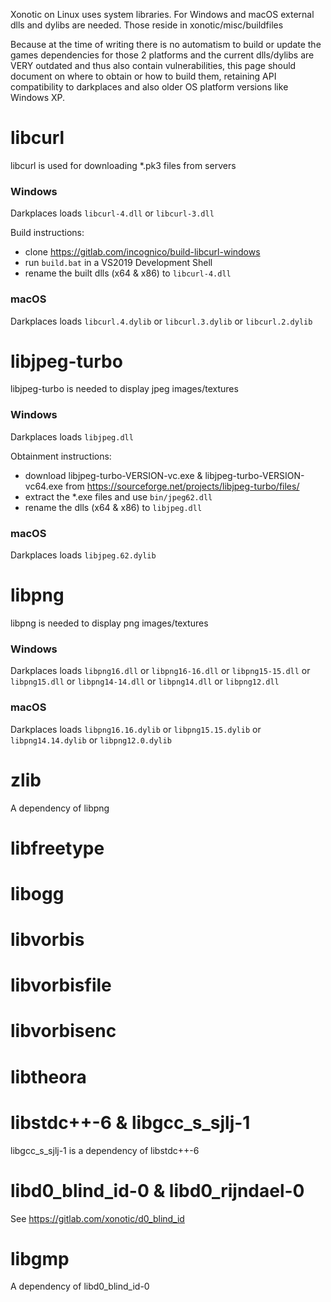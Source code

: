 Xonotic on Linux uses system libraries. For Windows and macOS external dlls and dylibs are needed. Those reside in xonotic/misc/buildfiles

Because at the time of writing there is no automatism to build or update the games dependencies for those 2 platforms and the current dlls/dylibs are VERY outdated and thus also contain vulnerabilities, this page should document on where to obtain or how to build them, retaining API compatibility to darkplaces and also older OS platform versions like Windows XP.

# libcurl
libcurl is used for downloading *.pk3 files from servers

### Windows
Darkplaces loads `libcurl-4.dll` or `libcurl-3.dll`

Build instructions:
* clone https://gitlab.com/incognico/build-libcurl-windows
* run `build.bat` in a VS2019 Development Shell
* rename the built dlls (x64 & x86) to `libcurl-4.dll`

### macOS
Darkplaces loads `libcurl.4.dylib` or `libcurl.3.dylib` or `libcurl.2.dylib`

# libjpeg-turbo
libjpeg-turbo is needed to display jpeg images/textures

### Windows
Darkplaces loads `libjpeg.dll`

Obtainment instructions:
* download libjpeg-turbo-VERSION-vc.exe & libjpeg-turbo-VERSION-vc64.exe from https://sourceforge.net/projects/libjpeg-turbo/files/
* extract the *.exe files and use `bin/jpeg62.dll`
* rename the dlls (x64 & x86) to `libjpeg.dll`

### macOS
Darkplaces loads `libjpeg.62.dylib`

# libpng
libpng is needed to display png images/textures

### Windows
Darkplaces loads `libpng16.dll` or `libpng16-16.dll` or `libpng15-15.dll` or `libpng15.dll` or `libpng14-14.dll` or `libpng14.dll` or `libpng12.dll`

### macOS
Darkplaces loads `libpng16.16.dylib` or `libpng15.15.dylib` or `libpng14.14.dylib` or `libpng12.0.dylib`

# zlib
A dependency of libpng

# libfreetype

# libogg

# libvorbis

# libvorbisfile

# libvorbisenc

# libtheora

# libstdc++-6 & libgcc_s_sjlj-1
libgcc_s_sjlj-1 is a dependency of libstdc++-6

# libd0_blind_id-0 & libd0_rijndael-0
See https://gitlab.com/xonotic/d0_blind_id

# libgmp
A dependency of libd0_blind_id-0